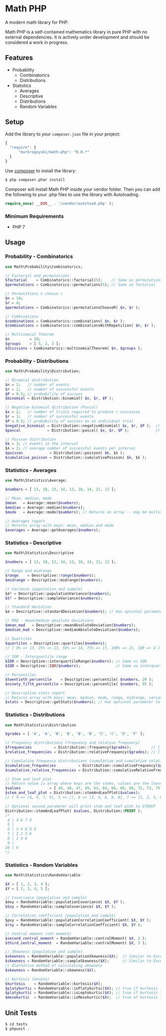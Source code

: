 Math PHP
=====================

A modern math library for PHP.

Math PHP is a self-contained mathematics library in pure PHP with no external dependencies. It is actively under development and should be considered a work in progress.

Features
--------
 * Probability
     * Combinatorics
     * Distributions
 * Statistics
     * Averages
     * Descriptive
     * Distributions
     * Random Variables

Setup
-----

 Add the library to your `composer.json` file in your project:

```javascript
{
  "require": {
      "markrogoyski/math-php": "0.0.*"
  }
}
```

Use [composer](http://getcomposer.org) to install the library:

```bash
$ php composer.phar install
```

Composer will install Math PHP inside your vendor folder. Then you can add the following to your
.php files to use the library with Autoloading.

```php
require_once( __DIR__ . '/vendor/autoload.php' );
```

### Minimum Requirements
 * PHP 7

Usage
-----

### Probability - Combinatorics
```php
use Math\Probability\Combinatorics;

// Factorial and permutations
$factorial    = Combinatorics::factorial(5);    // Same as permutations
$permutations = Combinatorics::permutations(5); // Same as factorial

// Permutations n choose r
$n = 10;
$r = 4;
$permutations = Combinatorics::permutationsChooseR( $n, $r );

// Combinations
$combinations = Combinatorics::combinations( $n, $r );
$combinations = Combinatorics::combinationsWithRepetition( $n, $r );

// Multinomial Theorem
$n         = 10;
$groups    = [ 5, 2, 3 ];
$divisions = Combinatorics::multinomialTheorem( $n, $groups );
```

### Probability - Distributions
```php
use Math\Probability\Distribution;

// Binomial distribution
$n = 2;   // number of events
$r = 1;   // number of successful events
$P = 0.5; // probability of success
$binomial = Distribution::binomial( $n, $r, $P );

// Negative binomial distribution (Pascal)
$x = 2;   // number of trials required to produce r successes
$r = 1;   // number of successful events
$P = 0.5; // probability of success on an individual trial
$negative_binomial = Distribution::negativeBinomial( $x, $r, $P );  // Same as pascal
$pascal            = Distribution::pascal( $x, $r, $P );            // Same as negative binomial

// Poisson distribution
$k = 3; // events in the interval
$λ = 2; // average number of successful events per interval
$poisson            = Distribution::poisson( $k, $λ );
$cumulative_poisson = Distribution::cumulativePoisson( $k, $λ );
```

### Statistics - Averages
```php
use Math\Statistics\Average;

$numbers = [ 13, 18, 13, 14, 13, 16, 14, 21, 13 ];

// Mean, median, mode
$mean   = Average::mean($numbers);
$median = Average::median($numbers);
$mode   = Average::mode($numbers); // Returns an array -- may be multimodal

// Averages report
// Returns array with keys: mean, median and mode
$averages = Average::getAverages($numbers);
```

### Statistics - Descriptive
```php
use Math\Statistics\Descriptive

$numbers = [ 13, 18, 13, 14, 13, 16, 14, 21, 13 ];

// Range and midrange
$range    = Descriptive::range($numbers);
$midrange = Descriptive::midrange($numbers);

// Variance (population and sample)
$σ² = Descriptive::populationVariance($numbers);
$S² = Descriptive::sampleVariance($numbers);

// Standard deviation
$σ = Descriptive::standardDeviation($numbers); // Has optional parameter to set population or sample variance

// MAD - mean/median absolute deviations
$mean_mad   = Descriptive::meanAbsoluteDeviation($numbers);
$median_mad = Descriptive::medianAbsoluteDeviation($numbers);

// Quartiles
$quartiles = Descriptive::quartiles($numbers);
// [ 0% => 13, 25% => 13, 50% => 14, 75% => 17, 100% => 21, IQR => 4 ]

// IQR - Interquartile range
$IQR = Descriptive::interquartileRange($numbers); // Same as IQR
$IQR = Descriptive::IQR($numbers);                // Same as interquartileRange

// Percentiles
$twentieth_percentile    = Descriptive::percentile( $numbers, 20 );
$ninety_fifth_percentile = Descriptive::percentile( $numbers, 95 );

// Descriptive stats report
// Returns array with keys: mean, median, mode, range, midrange, variance, standard deviation, mean_mad, median_mad, quartiles
$stats = Descriptive::getStats($numbers); // Has optional parameter to set population or sample variance
```
### Statistics - Distributions
```php
use Math\Statistics\Distribution

$grades = [ 'A', 'A', 'B', 'B', 'B', 'B', 'C', 'C', 'D', 'F' ];

// Frequency distributions (frequency and relative frequency)
$frequencies          = Distribution::frequency($grades);         // [ A => 2,   B => 4,   C => 2,   D => 1,   F => 1   ]
$relative_frequencies = Distribution::relativeFrequency($grades); // [ A => 0.2, B => 0.4, C => 0.2, D => 0.1, F => 0.1 ]

// Cumulative frequency distributions (cumulative and cumulative relative)
$cumulative_frequencies          = Distribution::cumulativeFrequency($grades);         // [ A => 2,   B => 6,   C => 8,   D => 9,   F => 10  ]
$cumulative_relative_frequencies = Distribution::cumulativeRelativeFrequency($grades); // [ A => 0.2, B => 0.6, C => 0.8, D => 0.9, F => 1   ]

// Stem and leaf plot
// Return value is array where keys are the stems, values are the leaves
$values             = [ 44, 46, 47, 49, 63, 64, 66, 68, 68, 72, 72, 75, 76, 81, 84, 88, 106 ];
$stem_and_leaf_plot = Distribution::stemAndLeafPlot($values);
// [ 4 => [4, 6, 7, 9], 5 => [], 6 => [3, 4, 6, 8, 8], 7 => [2, 2, 5, 6], 8 => [1, 4, 8], 9 => [], 10 => [6] ]

// Optional second parameter will print stem and leaf plot to STDOUT
Distribution::stemAndLeafPlot( $values, Distribution::PRINT );
/*
 4 | 4 6 7 9
 5 |
 6 | 3 4 6 8 8
 7 | 2 2 5 6
 8 | 1 4 8
 9 |
10 | 6
*/
```

### Statistics - Random Variables
```php
use Math\Statistics\RandomVariable

$X = [ 1, 2, 3, 4 ];
$Y = [ 2, 3, 4, 5 ];

// Covariance (population and sample)
$σxy = RandomVariable::populationCovariance( $X, $Y );
$Sxy = RandomVariable::sampleCovariance( $X, $Y );

// Correlation coefficient (population and sample)
$ρxy = RandomVariable::populationCorrelationCoefficient( $X, $Y );
$rxy = RandomVariable::sampleCorrelationCoefficient( $X, $Y );

// Central moment (nth moment)
$second_central_moment = RandomVariable::centralMoment( $X, 2 );
$third_central_moment  = RandomVariable::centralMoment( $X, 3 );

// Skewness (population and sample)
$skewness = RandomVariable::populationSkewness($X);  // Similar to Excel's SKEW.P
$skewness = RandomVariable::sampleSkewness($X);      // Similar to Excel's SKEW
// Alernative method of calculating skewness
$skewness = RandomVariable::skewness($X);

// Kurtosis (excess)
$kurtosis    = RandomVariable::kurtosis($X);
$platykurtic = RandomVariable::isPlatykurtic($X); // true if kurtosis is less than zero
$platykurtic = RandomVariable::isLeptokurtic($X); // true if kurtosis is greater than zero
$mesokurtic  = RandomVariable::isMesokurtic($X);  // true of kurtosis is zero
```

Unit Tests
----------

```bash
$ cd tests
$ phpunit .
```